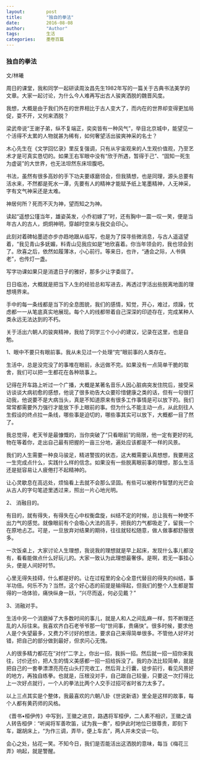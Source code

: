 ```yaml
---
layout:        post
title:         "独自的拳法"
date:          2016-08-08
author:        "Author"
tags:          生活
categories:    墨卷百篇
---
```


### 独自的拳法

文/林曦

周日的课堂，我和同学一起研读周汝昌先生1982年写的一篇关于古典书法美学的文章。大家一起讨论，为什么今人难再写出古人骏爽洒脱的魏晋风度。

我想，大概是由于我们外在的世界相比于古人变大了，而内在的世界却变得更加局促，耍不开，又何来洒脱？

梁武帝说“王谢子弟，纵不复端正，奕奕皆有一种风气”，举目北京城中，能望见一个活得不太累的人物就甚为稀有，如何奢望活出骏爽神采的名士？

木心先生在《文学回忆录》里反复强调，只有从宇宙观来的人生观价值观，乃至艺术才是可真实恳切的。如果王右军眼中没有“欣于所遇，暂得于己”、“固知一死生为虚诞”的大世界，也无法坦然东床坦腹吧。

书法，虽然有很多高妙的手下功夫要琢磨领会，但我猜想，也是同理，源头总要有活水来，不然都是死水一潭，先要有人的精神才能赋予纸上笔墨精神，人无神采，字有文气神采还是太难。

神居何所？死而不灭为神，望而知之为神。

读起“遥想公瑾当年，雄姿英发，小乔初嫁了”时，还有胸中一震一叹一笑，便是当年古人的古人，炯炯神明，穿越时空来与我交会印心。

此刻对着碑帖墨迹亦步亦趋地跟从临写，也是为了探寻些微消息，与古人遥遥望着，“我见青山多妩媚，料青山见我应如是”地欣喜着。你当年领会的，我也领会到了。欣喜之后，依然如履薄冰，小心前行。等来日，也许，“通会之际，人书俱老”，也传灯一盏。

写字功课如果只是消遣日子的雅好，那多少让字委屈了。

日日临池，大概就是把当下人生的经验总和写进去，再透过字活出些脱离地面的理想境界来。

手中的每一条线都是当下的全息图貌，我们的感情，知觉，开心，难过，烦躁，忧虑都一一从笔底真实地展现。每个人的线都带着自己深深的印迹存在，完成某种人类永远无法达到的不朽。

关于活出六朝人的骏爽精神，我给了同学三个小小的建议，记录在这里，也是自勉。

1、眼中不要只有眼前事。我从未见过一个处理“完”眼前事的人类存在。

生活中，总是没完没了的事堆在眼前，永远做不完。如果没有一点简单干脆的取舍，我们可以把一生都花在各种琐事上。

记得在开车路上听过一个广播，大概是某著名音乐人因心脏病突发住院后，接受采访谈谈大病初愈的感想，他说了很多劝告大众要珍惜健康之类的话，但有一句很打动我，他说要不是大病当头，真是不知道原来有很多工作事情是可以放下的。我们常常都需要外力强行才能放下手上眼前的事。但为什么不能主动一点，从此刻往人生假设的终点拉一条线，哪些事是迫切的，哪些事其实可以放下，大概都一目了然了。

我总觉得，老天爷是最慷慨的，当你突破了“只看眼前”的局限，他一定有更好的礼物在等着你，走出自己最有把握的一亩三分地，遍处应该都是不一样的风景。

我们的人生需要一种良马骏足，精进警拔的状态，这大概需要认真想想，我要用这一生完成点什么，实践什么样的信念。如果没有一些脱离眼前事的理想，那么生活还是挺容易让人疲倦打不起精神的。

让心灵歇息在高远处，烦恼看上去就不会那么坚固。有些可以被称作智慧的光芒会从古人的字句笔迹里透过来，照出一片心地光明。

2、 消融目的。

有目的，就有得失，有得失在心中权衡盘旋，纠结不定的时候，总让我有一种使不出力气的感觉。就像眼前有个会吸心大法的高手，把我的力气都吸走了，留我一个在原地忐忑。可是，一旦放弃对结果的期待，往往就轻松随意，做人做事都舒服很多。

一次饭桌上，大家讨论人生理想，我说我的理想就是早上起床，发现什么事儿都没有，看看能做点什么好玩儿的。大家一致认为此理想最奢侈。是啊，若无一事挂心头，便是人间好时节。

心里无得失挂碍，什么都是好的。让在过程里的全心全意代替目的得失的纠结，事半功倍。何乐不为？当然，这个好心态的前提是输得起，但我们的整个人生都是暂得的一场体验，痛快纵身一跃，“兴尽而返，何必见戴？”

3、消融对手。

生活中另一个消磨掉了大多数时间的事儿，就是人和人之间乱麻一样，剪不断理还乱的人际往来。我喜欢齐白石老爷爷那一句“世间事，贵痛快”。很多时候，要求他人是个失望最多，又费力不讨好的想法，要求自己来得简单很多。不管他人好坏对错，把自己的部分做到最好，但求问心无愧。

人的很多精力都花在“对付”二字上，你出一招，我拆一招。然后就一招一招你来我往，讨价还价，把人生的情义美感都一招一招给拆没了。我的办法比较简单，就是把自己的一套拳漂漂亮亮在山头打完收工，然后背上行囊，徒步前行，看见风景好的地方，再独自练拳。也就是，压根没对手，自己跟自己较量，只要这一次打得比上一次好点就行，一个人的拳法比两个人交手过招可省时省力太多了。

以上三点其实是个整体，我最喜欢的六朝八卦《世说新语》里全是这样的故事，每个人都有黄药师的风格。

《晋书•桓伊传》中写到，王徽之进京，路遇将军桓伊，二人素不相识，王徽之请人转告桓伊：“听闻将军善吹笛，试为我一奏”，桓伊此时地位已很尊贵，即刻下车，踞胡床上，“为作三调，弄毕，便上车去”，两人并未交谈一句。

会心之处，拈花一笑。不知今日，我们是否能活出这洒脱的意味，每当《梅花三弄》响起，就是警醒。

